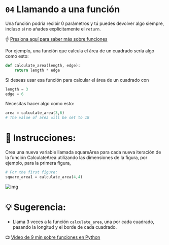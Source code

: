 # `04` Llamando a una función

Una función podría recibir 0 parámetros y tú puedes devolver algo siempre, incluso si no añades explícitamente el `return`.

:point_up: [Presiona aquí para saber más sobre funciones](https://content.breatheco.de/lesson/working-with-functions-python)

Por ejemplo, una función que calcula el área de un cuadrado sería algo como esto:

```python
def calculate_area(length, edge):
    return length * edge
```

Si deseas usar esa función para calcular el área de un cuadrado con

```python
length = 3
edge = 6
```

Necesitas hacer algo como esto:
```python
area = calculate_area(3,6)
# The value of area will be set to 18
```

# 📝 Instrucciones:

Crea una nueva variable llamada squareArea para cada nueva iteración de la función CalculateArea utilizando las dimensiones de la figura, por ejemplo, para la primera figura,

```python
# For the first figure:
square_area1 = calculate_area(4,4)
```

![img](http://i.imgur.com/VyoJRAL.png)

# 💡 Sugerencia:

- Llama 3 veces a la función `calculate_area`, una por cada cuadrado, pasando la longitud y el borde de cada cuadrado.

:tv: [Video de 9 min sobre funciones en Python](https://www.youtube.com/watch?v=NE97ylAnrz4)
